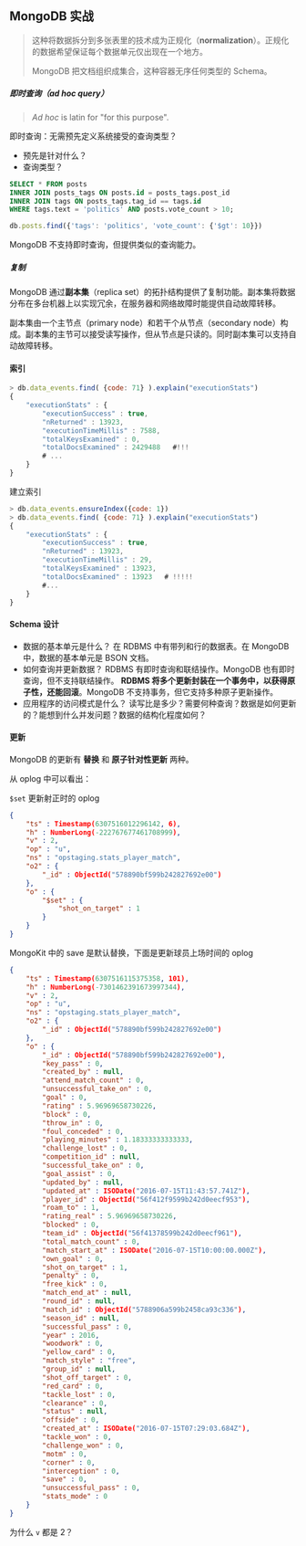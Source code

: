 ## MongoDB 实战



> 这种将数据拆分到多张表里的技术成为正规化（**normalization**）。正规化的数据希望保证每个数据单元仅出现在一个地方。
>
> MongoDB 把文档组织成集合，这种容器无序任何类型的 Schema。

##### 即时查询（ad hoc query）

> *Ad hoc* is latin for "for this purpose". 

即时查询：无需预先定义系统接受的查询类型？

- 预先是针对什么？
- 查询类型？

```sql
SELECT * FROM posts
INNER JOIN posts_tags ON posts.id = posts_tags.post_id
INNER JOIN tags ON posts_tags.tag_id == tags.id
WHERE tags.text = 'politics' AND posts.vote_count > 10;
```

```javascript
db.posts.find({'tags': 'politics', 'vote_count': {'$gt': 10}})
```

MongoDB 不支持即时查询，但提供类似的查询能力。

##### 复制

MongoDB 通过**副本集**（replica set）的拓扑结构提供了复制功能。副本集将数据分布在多台机器上以实现冗余，在服务器和网络故障时能提供自动故障转移。

副本集由一个主节点（primary node）和若干个从节点（secondary node）构成。副本集的主节可以接受读写操作，但从节点是只读的。同时副本集可以支持自动故障转移。

#### 索引

```javascript
> db.data_events.find( {code: 71} ).explain("executionStats")
{
	"executionStats" : {
		"executionSuccess" : true,
		"nReturned" : 13923,
		"executionTimeMillis" : 7588,
		"totalKeysExamined" : 0,
		"totalDocsExamined" : 2429488   #!!!
        # ...
	}
}

```

建立索引

```javascript
> db.data_events.ensureIndex({code: 1})
> db.data_events.find( {code: 71} ).explain("executionStats")
{
	"executionStats" : {
		"executionSuccess" : true,
		"nReturned" : 13923,
		"executionTimeMillis" : 29,
		"totalKeysExamined" : 13923,
		"totalDocsExamined" : 13923   # !!!!!
        #...
	}
}
```

#### Schema 设计

- 数据的基本单元是什么？
  在 RDBMS 中有带列和行的数据表。在 MongoDB 中，数据的基本单元是 BSON 文档。
- 如何查询并更新数据？
  RDBMS 有即时查询和联结操作。MongoDB 也有即时查询，但不支持联结操作。
  **RDBMS 将多个更新封装在一个事务中，以获得原子性，还能回滚**。MongoDB 不支持事务，但它支持多种原子更新操作。
- 应用程序的访问模式是什么？
  读写比是多少？需要何种查询？数据是如何更新的？能想到什么并发问题？数据的结构化程度如何？

#### 更新

MongoDB  的更新有 **替换** 和 **原子针对性更新** 两种。

从 oplog 中可以看出：

`$set` 更新射正时的 oplog

```json
{
    "ts" : Timestamp(6307516012296142, 6),
    "h" : NumberLong(-222767677461708999),
    "v" : 2,
    "op" : "u",
    "ns" : "opstaging.stats_player_match",
    "o2" : {
        "_id" : ObjectId("578890bf599b242827692e00")
    },
    "o" : {
        "$set" : {
            "shot_on_target" : 1
        }
    }
}
```

MongoKit 中的 save 是默认替换，下面是更新球员上场时间的 oplog

```json
{
    "ts" : Timestamp(6307516115375358, 101),
    "h" : NumberLong(-7301462391673997344),
    "v" : 2,
    "op" : "u",
    "ns" : "opstaging.stats_player_match",
    "o2" : {
        "_id" : ObjectId("578890bf599b242827692e00")
    },
    "o" : {
        "_id" : ObjectId("578890bf599b242827692e00"),
        "key_pass" : 0,
        "created_by" : null,
        "attend_match_count" : 0,
        "unsuccessful_take_on" : 0,
        "goal" : 0,
        "rating" : 5.96969658730226,
        "block" : 0,
        "throw_in" : 0,
        "foul_conceded" : 0,
        "playing_minutes" : 1.18333333333333,
        "challenge_lost" : 0,
        "competition_id" : null,
        "successful_take_on" : 0,
        "goal_assist" : 0,
        "updated_by" : null,
        "updated_at" : ISODate("2016-07-15T11:43:57.741Z"),
        "player_id" : ObjectId("56f412f9599b242d0eecf953"),
        "roam_to" : 1,
        "rating_real" : 5.96969658730226,
        "blocked" : 0,
        "team_id" : ObjectId("56f41378599b242d0eecf961"),
        "total_match_count" : 0,
        "match_start_at" : ISODate("2016-07-15T10:00:00.000Z"),
        "own_goal" : 0,
        "shot_on_target" : 1,
        "penalty" : 0,
        "free_kick" : 0,
        "match_end_at" : null,
        "round_id" : null,
        "match_id" : ObjectId("5788906a599b2458ca93c336"),
        "season_id" : null,
        "successful_pass" : 0,
        "year" : 2016,
        "woodwork" : 0,
        "yellow_card" : 0,
        "match_style" : "free",
        "group_id" : null,
        "shot_off_target" : 0,
        "red_card" : 0,
        "tackle_lost" : 0,
        "clearance" : 0,
        "status" : null,
        "offside" : 0,
        "created_at" : ISODate("2016-07-15T07:29:03.684Z"),
        "tackle_won" : 0,
        "challenge_won" : 0,
        "motm" : 0,
        "corner" : 0,
        "interception" : 0,
        "save" : 0,
        "unsuccessful_pass" : 0,
        "stats_mode" : 0
    }
}
```

为什么 `v` 都是 2？